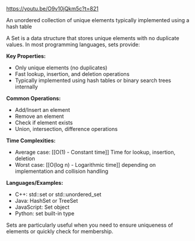 https://youtu.be/O9v10jQkm5c?t=821

An unordered collection of unique elements typically implemented using a hash table

A Set is a data structure that stores unique elements with no duplicate values. In most programming languages, sets provide:

**Key Properties:**

- Only unique elements (no duplicates)
- Fast lookup, insertion, and deletion operations
- Typically implemented using hash tables or binary search trees internally

**Common Operations:**

- Add/Insert an element
- Remove an element
- Check if element exists
- Union, intersection, difference operations

**Time Complexities:**

- Average case: [[O(1) - Constant time]] Time for lookup, insertion, deletion
- Worst case: [[O(log n) - Logarithmic time]] depending on implementation and collision handling

**Languages/Examples:**

- C++: std::set<int> or std::unordered_set<int>
- Java: HashSet<Integer> or TreeSet<Integer>
- JavaScript: Set object
- Python: set built-in type

Sets are particularly useful when you need to ensure uniqueness of elements or quickly check for membership.
